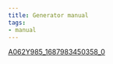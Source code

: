```yaml
---
title: Generator manual
tags:
- manual
---
```

[A062Y985_1687983450358_0](/assets/A062Y985_1687983450358_0.pdf)